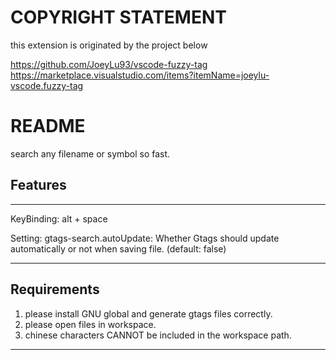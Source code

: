 
# COPYRIGHT STATEMENT
this extension is originated by the project below

https://github.com/JoeyLu93/vscode-fuzzy-tag
https://marketplace.visualstudio.com/items?itemName=joeylu-vscode.fuzzy-tag

# README

search any filename or symbol so fast.
## Features

-----------------------------------------------------------------------------------------------------------

KeyBinding: alt + space

Setting: 
gtags-search.autoUpdate: Whether Gtags should update automatically or not when saving file. (default: false)


------------------------------------------------------------------------------------------------------

## Requirements

1. please install GNU global and generate gtags files correctly.
2. please open files in workspace.
3. chinese characters CANNOT be included in the workspace path.

-----------------------------------------------------------------------------------------------------------
